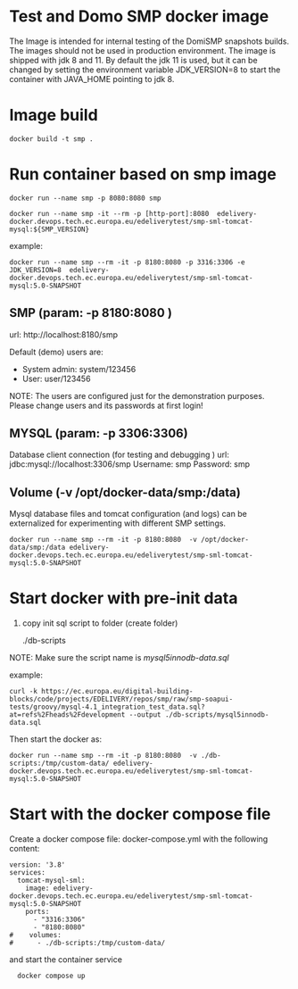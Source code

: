 # Test and Domo SMP docker image

The Image is intended for internal testing of the DomiSMP snapshots builds. The images should not
be used in production environment. 
The image is shipped with jdk 8 and 11. By default the jdk 11 is used, but it can be changed by setting the environment 
variable JDK_VERSION=8 to start the container with JAVA_HOME pointing to jdk 8.

# Image build

    docker build -t smp .

# Run container based on smp image

    docker run --name smp -p 8080:8080 smp

    docker run --name smp -it --rm -p [http-port]:8080  edelivery-docker.devops.tech.ec.europa.eu/edeliverytest/smp-sml-tomcat-mysql:${SMP_VERSION}

example:

    docker run --name smp --rm -it -p 8180:8080 -p 3316:3306 -e JDK_VERSION=8  edelivery-docker.devops.tech.ec.europa.eu/edeliverytest/smp-sml-tomcat-mysql:5.0-SNAPSHOT

## SMP (param: -p 8180:8080 )
url: http://localhost:8180/smp

Default (demo) users are:
 - System admin: system/123456 
 - User:  user/123456

NOTE: The users are configured just for the demonstration purposes. Please change users and its passwords at first login!

## MYSQL (param: -p 3306:3306)
Database client connection (for testing and debugging )
url: jdbc:mysql://localhost:3306/smp
Username: smp
Password: smp

## Volume (-v /opt/docker-data/smp:/data)
Mysql database files and tomcat configuration (and logs) can be externalized for experimenting with different SMP settings.

    docker run --name smp --rm -it -p 8180:8080  -v /opt/docker-data/smp:/data edelivery-docker.devops.tech.ec.europa.eu/edeliverytest/smp-sml-tomcat-mysql:5.0-SNAPSHOT

# Start docker with pre-init data  
1. copy init sql script to folder (create folder)
  
    ./db-scripts

NOTE: Make sure the script name is *mysql5innodb-data.sql*


example:
        
    curl -k https://ec.europa.eu/digital-building-blocks/code/projects/EDELIVERY/repos/smp/raw/smp-soapui-tests/groovy/mysql-4.1_integration_test_data.sql?at=refs%2Fheads%2Fdevelopment --output ./db-scripts/mysql5innodb-data.sql

Then start the docker as:

    docker run --name smp --rm -it -p 8180:8080  -v ./db-scripts:/tmp/custom-data/ edelivery-docker.devops.tech.ec.europa.eu/edeliverytest/smp-sml-tomcat-mysql:5.0-SNAPSHOT 

# Start with the docker compose file

Create a docker compose file: docker-compose.yml
with the following content: 
```
version: '3.8'
services:
  tomcat-mysql-sml:
    image: edelivery-docker.devops.tech.ec.europa.eu/edeliverytest/smp-sml-tomcat-mysql:5.0-SNAPSHOT
    ports:
      - "3316:3306"
      - "8180:8080"
#    volumes:
#      - ./db-scripts:/tmp/custom-data/      
```

and start the container service

      docker compose up 
